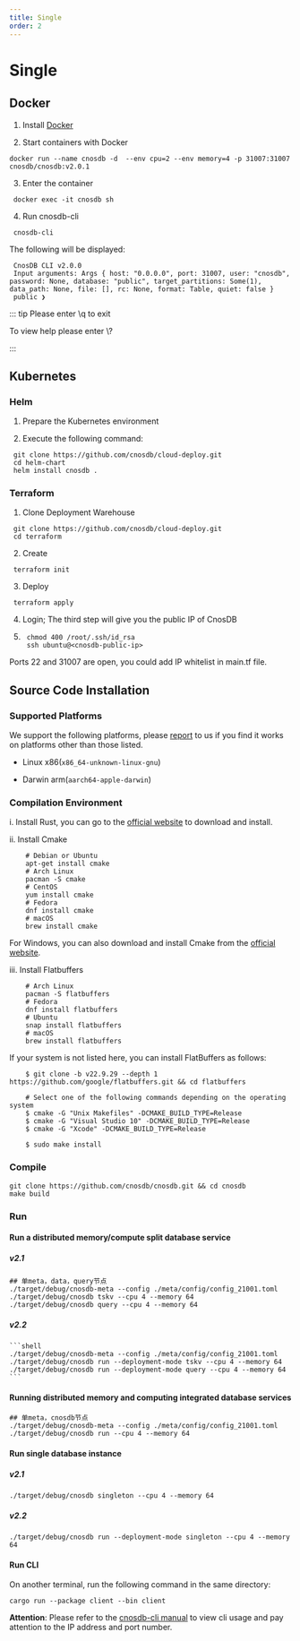 ```yaml
---
title: Single
order: 2
---
```


# Single

## Docker

1.  Install [Docker](https://www.docker.com/products/docker-desktop/)

2.  Start containers with Docker

   ```
   docker run --name cnosdb -d  --env cpu=2 --env memory=4 -p 31007:31007 cnosdb/cnosdb:v2.0.1
   ```

3.  Enter the container

   ```
    docker exec -it cnosdb sh
   ```

4.  Run cnosdb-cli

   ```
    cnosdb-cli
   ```

   The following will be displayed:

   ```
    CnosDB CLI v2.0.0
    Input arguments: Args { host: "0.0.0.0", port: 31007, user: "cnosdb", password: None, database: "public", target_partitions: Some(1), data_path: None, file: [], rc: None, format: Table, quiet: false }
    public ❯
   ```

   ::: tip
   Please enter \q to exit
   
   To view help please enter \\?
   
   :::

## Kubernetes

### Helm

1.  Prepare the Kubernetes environment

2.  Execute the following command:

   ```
    git clone https://github.com/cnosdb/cloud-deploy.git
    cd helm-chart
    helm install cnosdb .
   ```

### Terraform

1.  Clone Deployment Warehouse

   ```
    git clone https://github.com/cnosdb/cloud-deploy.git
    cd terraform
   ```

2.  Create

   ```
    terraform init
   ```

3.  Deploy

   ```
    terraform apply
   ```

4.  Login; The third step will give you the public IP of CnosDB

5.
   ```shell
    chmod 400 /root/.ssh/id_rsa
    ssh ubuntu@<cnosdb-public-ip>
   ```

Ports 22 and 31007 are open, you could add IP whitelist in main.tf file.

## Source Code Installation

### Supported Platforms

We support the following platforms, please [report](https://github.com/cnosdb/cnosdb/issues) to us if you find it works on platforms other than those listed.

*   Linux x86(`x86_64-unknown-linux-gnu`)

*   Darwin arm(`aarch64-apple-darwin`)


### Compilation Environment

i. Install Rust, you can go to the [official website](https://www.rust-lang.org/learn/get-started) to download and install.

ii. Install Cmake

```
    # Debian or Ubuntu
    apt-get install cmake
    # Arch Linux
    pacman -S cmake
    # CentOS
    yum install cmake
    # Fedora
    dnf install cmake
    # macOS
    brew install cmake
```

For Windows, you can also download and install Cmake from the [official website](https://cmake.org/download/).

iii. Install Flatbuffers

```
    # Arch Linux
    pacman -S flatbuffers
    # Fedora
    dnf install flatbuffers
    # Ubuntu
    snap install flatbuffers
    # macOS
    brew install flatbuffers
```

If your system is not listed here, you can install FlatBuffers as follows:

```
    $ git clone -b v22.9.29 --depth 1 https://github.com/google/flatbuffers.git && cd flatbuffers
    
    # Select one of the following commands depending on the operating system
    $ cmake -G "Unix Makefiles" -DCMAKE_BUILD_TYPE=Release
    $ cmake -G "Visual Studio 10" -DCMAKE_BUILD_TYPE=Release
    $ cmake -G "Xcode" -DCMAKE_BUILD_TYPE=Release
    
    $ sudo make install
```

### Compile

```shell
git clone https://github.com/cnosdb/cnosdb.git && cd cnosdb
make build
```

### **Run**

#### **Run a distributed memory/compute split database service**

##### v2.1
```shell
## 单meta，data，query节点
./target/debug/cnosdb-meta --config ./meta/config/config_21001.toml
./target/debug/cnosdb tskv --cpu 4 --memory 64
./target/debug/cnosdb query --cpu 4 --memory 64
```

##### v2.2
    ```shell
    ./target/debug/cnosdb-meta --config ./meta/config/config_21001.toml
    ./target/debug/cnosdb run --deployment-mode tskv --cpu 4 --memory 64
    ./target/debug/cnosdb run --deployment-mode query --cpu 4 --memory 64
    ```

#### **Running distributed memory and computing integrated database services**

```shell
## 单meta，cnosdb节点
./target/debug/cnosdb-meta --config ./meta/config/config_21001.toml
./target/debug/cnosdb run --cpu 4 --memory 64
```
#### **Run single database instance**

##### v2.1
```shell
./target/debug/cnosdb singleton --cpu 4 --memory 64
```
##### v2.2
```shell
./target/debug/cnosdb run --deployment-mode singleton --cpu 4 --memory 64
```

#### **Run CLI**
On another terminal, run the following command in the same directory:

```shell
cargo run --package client --bin client
```
**Attention**: Please refer to the [cnosdb-cli manual](../reference/tools.md#client-cli) to view cli usage and pay attention to the IP address and port number.

